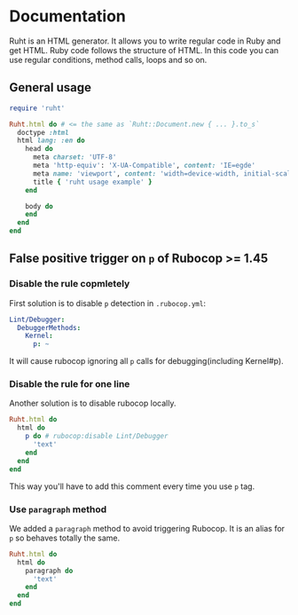 # Documentation

Ruht is an HTML generator. It allows you to write regular code
in Ruby and get HTML. Ruby code follows the structure of HTML.
In this code you can use regular conditions, method calls,
loops and so on.


## General usage

```ruby
require 'ruht'

Ruht.html do # <= the same as `Ruht::Document.new { ... }.to_s`
  doctype :html
  html lang: :en do
    head do
      meta charset: 'UTF-8'
      meta 'http-equiv': 'X-UA-Compatible', content: 'IE=egde'
      meta name: 'viewport', content: 'width=device-width, initial-scale=1.0'
      title { 'ruht usage example' }
    end

    body do
    end
  end
end
```

## False positive trigger on `p` of Rubocop >= 1.45

### Disable the rule copmletely

First solution is to disable `p` detection in `.rubocop.yml`:

```yaml
Lint/Debugger:
  DebuggerMethods:
    Kernel:
      p: ~
```

It will cause rubocop ignoring all `p` calls for debugging(including Kernel#p).

### Disable the rule for one line

Another solution is to disable rubocop locally.

```ruby
Ruht.html do
  html do
    p do # rubocop:disable Lint/Debugger
      'text'
    end
  end
end
```

This way you'll have to add this comment every time you use `p` tag.

### Use `paragraph` method

We added a `paragraph` method to avoid triggering Rubocop. It is an alias
for `p` so behaves totally the same.

```ruby
Ruht.html do
  html do
    paragraph do
      'text'
    end
  end
end
```
